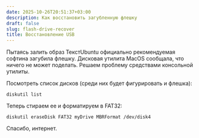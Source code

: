 ```yaml
---
date: 2025-10-26T20:51:37+03:00
description: Как восстановить загубленную флешку
draft: false
slug: flash-drive-recover
title: Восстановление USB
---
```


Пытаясь залить образ ТекстUbuntu официально рекомендуемая софтина загубила флешку. Дисковая утилита MacOS сообщала, что ничего не может поделать.
Решаем проблему средствами консольной утилиты.

Посмотреть список дисков (среди них будет фигурировать и флешка):

```shell
diskutil list
```

Теперь стираем ее и форматируем в FAT32:

```shell
diskutil eraseDisk FAT32 myDrive MBRFormat /dev/disk4
```

Спасибо, интернет.